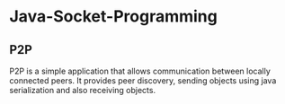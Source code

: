 # Java-Socket-Programming

## P2P
P2P is a simple application that allows communication between locally connected peers. It provides peer discovery, sending objects using java serialization and also receiving objects.
